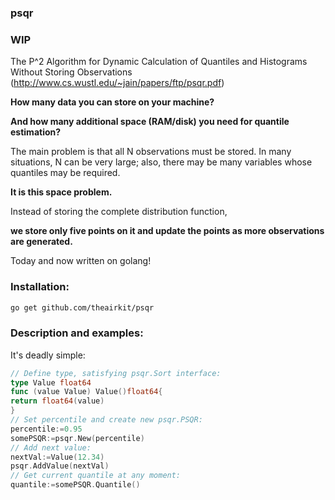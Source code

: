 ### psqr

### WIP

The P^2 Algorithm for Dynamic Calculation of Quantiles and Histograms Without Storing Observations
(http://www.cs.wustl.edu/~jain/papers/ftp/psqr.pdf)

**How many data you can store on your machine?**

**And how many additional space (RAM/disk) you need for quantile estimation?**

The main problem is that all N observations must be stored.
In many situations, N can be very large; also, there may be many variables whose quantiles may be required.

**It is this space problem.**

Instead of storing the complete distribution function,

**we store only five points on it and update the points as more observations are generated.**

Today and now written on golang!

### Installation:
```bash
go get github.com/theairkit/psqr
```

### Description and examples:

It's deadly simple:
```go
// Define type, satisfying psqr.Sort interface:
type Value float64
func (value Value) Value()float64{
return float64(value)
}
// Set percentile and create new psqr.PSQR:
percentile:=0.95
somePSQR:=psqr.New(percentile)
// Add next value:
nextVal:=Value(12.34)
psqr.AddValue(nextVal)
// Get current quantile at any moment:
quantile:=somePSQR.Quantile()
```
